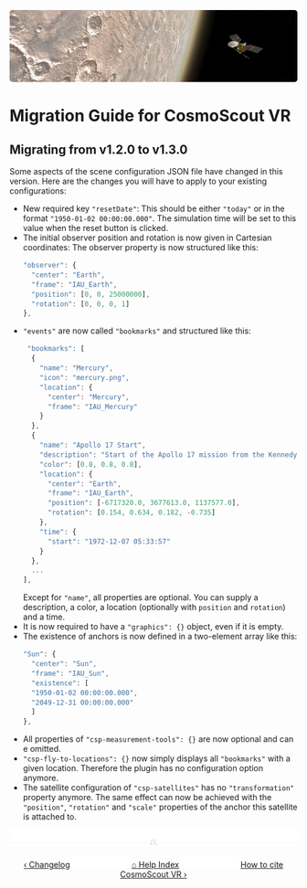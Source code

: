 <p align="center"> 
  <img src ="img/banner-mro.jpg" />
</p>

# Migration Guide for CosmoScout VR

## Migrating from v1.2.0 to v1.3.0

Some aspects of the scene configuration JSON file have changed in this version. Here are the changes you will have to apply to your existing configurations:

* New required key `"resetDate"`: This should be either `"today"` or in the format `"1950-01-02 00:00:00.000"`. The simulation time will be set to this value when the reset button is clicked.
* The initial observer position and rotation is now given in Cartesian coordinates: The observer property is now structured like this:
  ```javascript
  "observer": {
    "center": "Earth",
    "frame": "IAU_Earth",
    "position": [0, 0, 25000000],
    "rotation": [0, 0, 0, 1]
  },
  ```
* `"events"` are now called `"bookmarks"` and structured like this:
  ```javascript
   "bookmarks": [
    {
      "name": "Mercury",
      "icon": "mercury.png",
      "location": {
        "center": "Mercury",
        "frame": "IAU_Mercury"
      }
    },
    {
      "name": "Apollo 17 Start",
      "description": "Start of the Apollo 17 mission from the Kennedy Space Center.",
      "color": [0.8, 0.8, 0.8],
      "location": {
        "center": "Earth",
        "frame": "IAU_Earth",
        "position": [-6717320.0, 3677613.0, 1137577.0],
        "rotation": [0.154, 0.634, 0.182, -0.735]
      },
      "time": {
        "start": "1972-12-07 05:33:57"
      }
    },
    ...
  ],
  ```
  Except for `"name"`, all properties are optional. You can supply a description, a color, a location (optionally with `position` and `rotation`) and a time.
* It is now required to have a `"graphics": {}` object, even if it is empty.
* The existence of anchors is now defined in a two-element array like this:
  ```javascript
  "Sun": {
    "center": "Sun",
    "frame": "IAU_Sun",
    "existence": [
    "1950-01-02 00:00:00.000",
    "2049-12-31 00:00:00.000"
    ]
  },
  ```
* All properties of `"csp-measurement-tools": {}` are now optional and can e omitted.
* `"csp-fly-to-locations": {}` now simply displays all `"bookmarks"` with a given location. Therefore the plugin has no configuration option anymore.
* The satellite configuration of `"csp-satellites"` has no `"transformation"` property anymore. The same effect can now be achieved with the `"position"`, `"rotation"` and `"scale"` properties of the anchor this satellite is attached to.

<p align="center"><img src ="img/hr.svg"/></p>
<p align="center">
  <a href="changelog.md">&lsaquo; Changelog</a>
  <img src ="img/nav-vspace.svg"/>
  <a href="README.md">&#8962; Help Index</a>
  <img src ="img/nav-vspace.svg"/>
  <a href="citation.md">How to cite CosmoScout VR &rsaquo;</a>
</p>
